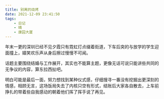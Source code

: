 ```yaml
---
title: 别离的烧烤
date: 2021-12-09 23:41:50
tags:
    - 日记
    - 晴
    - 康园大厦
---
```

年末一更的深圳已经不见夕霞只有霓虹灯点缀着街道，下车后突的与放学的学生迎面撞上，嬉笑欢乐声从身后擦过慢慢不可闻。

话题主要围绕结婚与工作展开，其实也不能算主题，更像无话可说只能讲些共同的无争议的内容，算东拉西扯吧。

明白可能是最后一面，努力想找到某种仪式感，仔细搜寻一番没有挖掘出更深刻的情感，相顾无言，这场饭局失去了内核只空有形式，结账后大家各自散去，上车前挣扎的带着些自我感动的朝着他们挥了挥手说了再见。
